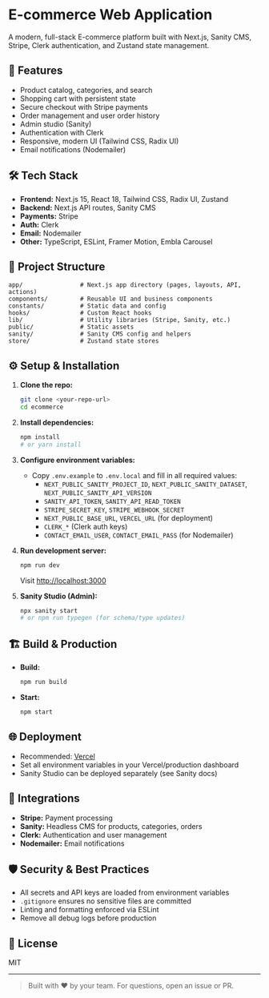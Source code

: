 # E-commerce Web Application

A modern, full-stack E-commerce platform built with Next.js, Sanity CMS, Stripe, Clerk authentication, and Zustand state management.

## 🚀 Features
- Product catalog, categories, and search
- Shopping cart with persistent state
- Secure checkout with Stripe payments
- Order management and user order history
- Admin studio (Sanity)
- Authentication with Clerk
- Responsive, modern UI (Tailwind CSS, Radix UI)
- Email notifications (Nodemailer)

## 🛠️ Tech Stack
- **Frontend:** Next.js 15, React 18, Tailwind CSS, Radix UI, Zustand
- **Backend:** Next.js API routes, Sanity CMS
- **Payments:** Stripe
- **Auth:** Clerk
- **Email:** Nodemailer
- **Other:** TypeScript, ESLint, Framer Motion, Embla Carousel

## 📁 Project Structure
```
app/                # Next.js app directory (pages, layouts, API, actions)
components/         # Reusable UI and business components
constants/          # Static data and config
hooks/              # Custom React hooks
lib/                # Utility libraries (Stripe, Sanity, etc.)
public/             # Static assets
sanity/             # Sanity CMS config and helpers
store/              # Zustand state stores
```

## ⚙️ Setup & Installation
1. **Clone the repo:**
   ```bash
   git clone <your-repo-url>
   cd ecommerce
   ```
2. **Install dependencies:**
   ```bash
   npm install
   # or yarn install
   ```
3. **Configure environment variables:**
   - Copy `.env.example` to `.env.local` and fill in all required values:
     - `NEXT_PUBLIC_SANITY_PROJECT_ID`, `NEXT_PUBLIC_SANITY_DATASET`, `NEXT_PUBLIC_SANITY_API_VERSION`
     - `SANITY_API_TOKEN`, `SANITY_API_READ_TOKEN`
     - `STRIPE_SECRET_KEY`, `STRIPE_WEBHOOK_SECRET`
     - `NEXT_PUBLIC_BASE_URL`, `VERCEL_URL` (for deployment)
     - `CLERK_*` (Clerk auth keys)
     - `CONTACT_EMAIL_USER`, `CONTACT_EMAIL_PASS` (for Nodemailer)

4. **Run development server:**
   ```bash
   npm run dev
   ```
   Visit [http://localhost:3000](http://localhost:3000)

5. **Sanity Studio (Admin):**
   ```bash
   npx sanity start
   # or npm run typegen (for schema/type updates)
   ```

## 🏗️ Build & Production
- **Build:**
  ```bash
  npm run build
  ```
- **Start:**
  ```bash
  npm start
  ```

## 🌐 Deployment
- Recommended: [Vercel](https://vercel.com/)
- Set all environment variables in your Vercel/production dashboard
- Sanity Studio can be deployed separately (see Sanity docs)

## 🔌 Integrations
- **Stripe:** Payment processing
- **Sanity:** Headless CMS for products, categories, orders
- **Clerk:** Authentication and user management
- **Nodemailer:** Email notifications

## 🛡️ Security & Best Practices
- All secrets and API keys are loaded from environment variables
- `.gitignore` ensures no sensitive files are committed
- Linting and formatting enforced via ESLint
- Remove all debug logs before production

## 📄 License
MIT

---

> Built with ❤️ by your team. For questions, open an issue or PR.
